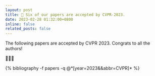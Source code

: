 ```yaml
---
layout: post
title: 🍻 Six of our papers are accepted by CVPR-2023.
date: 2023-02-28 01:32:00+0800
inline: false
related_posts: false
---
```


The following papers are accepted by CVPR 2023. Congrats to all the authors!

🍻🍻🍻

<div class="publications">
{% bibliography -f papers -q @*[year=2023&&abbr=CVPR]* %}
</div>
